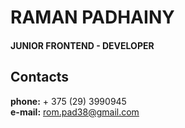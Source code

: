 # RAMAN PADHAINY

#### JUNIOR FRONTEND - DEVELOPER

## Contacts
**phone:** + 375 (29) 3990945    
**e-mail:** rom.pad38@gmail.com
